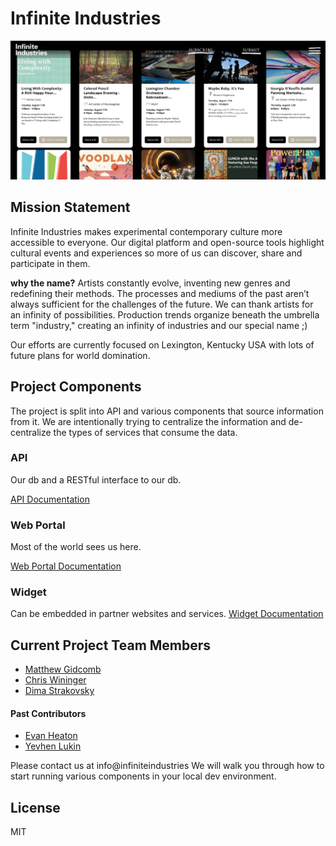 # Infinite Industries
<img src="./docs/doc-splash.png">

## Mission Statement
<p>Infinite Industries makes experimental contemporary culture more accessible to everyone. Our digital platform and open-source tools highlight cultural events and experiences so more of us can discover, share and participate in them.
</p>

<p>
<b>why the name?</b>
Artists constantly evolve, inventing new genres and redefining their methods. The processes and mediums of the past aren’t always sufficient for the challenges of the future. We can thank artists for an infinity of possibilities. Production trends organize beneath the umbrella term "industry," creating an infinity of industries and our special name ;)
</p>
<p>Our efforts are currently focused on Lexington, Kentucky USA with lots of future plans for world domination.</p>

## Project Components
The project is split into API and various components that source information from it. We are intentionally trying to centralize the information and de-centralize the types of services that consume the data.
### API
Our db and a RESTful interface to our db.

[API Documentation](https://github.com/infinite-industries/infinite/tree/master/api-server)
### Web Portal
Most of the world sees us here.

[Web Portal Documentation](https://github.com/infinite-industries/infinite/tree/master/web-portal)
### Widget
Can be embedded in partner websites and services.
[Widget Documentation](https://github.com/infinite-industries/infinite/tree/master/widget)

## Current Project Team Members
+ [Matthew Gidcomb](https://github.com/MatthewGidcomb)
+ [Chris Wininger](https://github.com/chriswininger)
+ [Dima Strakovsky](https://github.com/Digi-D)

#### Past Contributors
+ [Evan Heaton](https://github.com/epheat)
+ [Yevhen Lukin](https://github.com/dix-icomys)

Please contact us at info@infiniteindustries We will walk you through how to start running various components in your local dev environment.

## License

MIT

